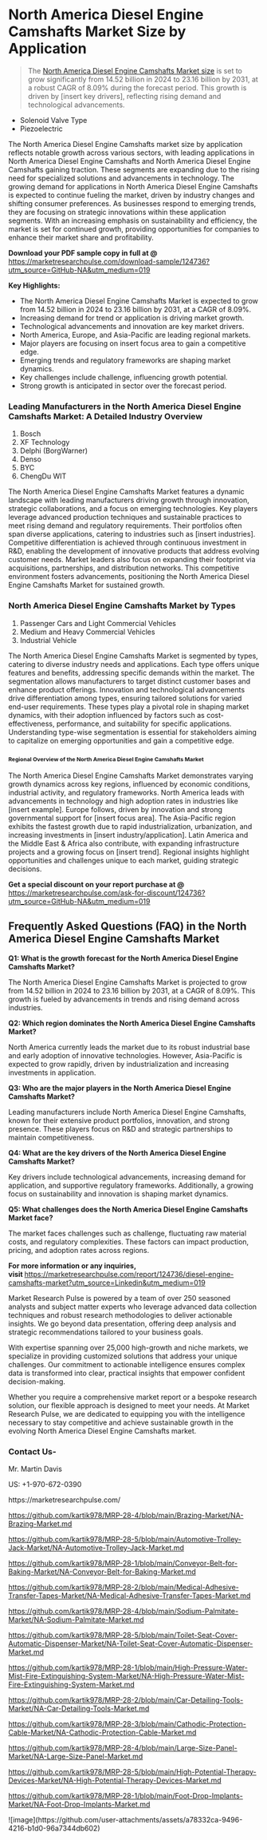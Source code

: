 <h1>North America Diesel Engine Camshafts Market&nbsp;Size by Application</h1><blockquote><p>The <a href="https://marketresearchpulse.com/download-sample/124736?utm_source=GitHub-NA&amp;utm_medium=019">North America Diesel Engine Camshafts Market size</a> is set to grow significantly from 14.52 billion in 2024 to 23.16 billion by 2031, at a robust CAGR of 8.09% during the forecast period. This growth is driven by [insert key drivers], reflecting rising demand and technological advancements.</p></blockquote><ul><li>Solenoid Valve Type<li> Piezoelectric</li></ul><p>The North America Diesel Engine Camshafts market size by application reflects notable growth across various sectors, with leading applications in North America Diesel Engine Camshafts and North America Diesel Engine Camshafts gaining traction. These segments are expanding due to the rising need for specialized solutions and advancements in technology. The growing demand for applications in North America Diesel Engine Camshafts is expected to continue fueling the market, driven by industry changes and shifting consumer preferences. As businesses respond to emerging trends, they are focusing on strategic innovations within these application segments. With an increasing emphasis on sustainability and efficiency, the market is set for continued growth, providing opportunities for companies to enhance their market share and profitability.</p><p><strong>Download your PDF sample copy in full at @ </strong><a href="https://marketresearchpulse.com/download-sample/124736?utm_source=GitHub-NA&amp;utm_medium=019">https://marketresearchpulse.com/download-sample/124736?utm_source=GitHub-NA&amp;utm_medium=019</a></p><p><strong>Key Highlights: </strong></p><ul><li>The North America Diesel Engine Camshafts Market is expected to grow from 14.52 billion in 2024 to 23.16 billion by 2031, at a CAGR of 8.09%.</li><li>Increasing demand for trend or application is driving market growth.</li><li>Technological advancements and innovation are key market drivers.</li><li>North America, Europe, and Asia-Pacific are leading regional markets.</li><li>Major players are focusing on insert focus area to gain a competitive edge.</li><li>Emerging trends and regulatory frameworks are shaping market dynamics.</li><li>Key challenges include challenge, influencing growth potential.</li><li>Strong growth is anticipated in sector over the forecast period.</li></ul><h3>Leading Manufacturers in the North America Diesel Engine Camshafts Market: A Detailed Industry Overview</h3><ol><li>Bosch</li><li>XF Technology</li><li>Delphi (BorgWarner)</li><li>Denso</li><li>BYC</li><li>ChengDu WIT</li></ol><div class="flex max-w-full flex-col flex-grow"><div class="min-h-8 text-message flex w-full flex-col items-end gap-2 whitespace-normal break-words [.text-message+&amp;]:mt-5" dir="auto" data-message-author-role="assistant" data-message-id="fd8432e4-4910-450d-b182-61b7bfb0a01f" data-message-model-slug="gpt-4o"><div class="flex w-full flex-col gap-1 empty:hidden first:pt-[3px]"><div class="markdown prose w-full break-words dark:prose-invert light"><p>The North America Diesel Engine Camshafts Market features a dynamic landscape with leading manufacturers driving growth through innovation, strategic collaborations, and a focus on emerging technologies. Key players leverage advanced production techniques and sustainable practices to meet rising demand and regulatory requirements. Their portfolios often span diverse applications, catering to industries such as [insert industries]. Competitive differentiation is achieved through continuous investment in R&amp;D, enabling the development of innovative products that address evolving customer needs. Market leaders also focus on expanding their footprint via acquisitions, partnerships, and distribution networks. This competitive environment fosters advancements, positioning the North America Diesel Engine Camshafts Market for sustained growth.</p></div></div></div></div><h3>North America Diesel Engine Camshafts Market by Types</h3><ol><li>Passenger Cars and Light Commercial Vehicles<li> Medium and Heavy Commercial Vehicles<li> Industrial Vehicle</li></ol><div class="flex max-w-full flex-col flex-grow"><div class="min-h-8 text-message flex w-full flex-col items-end gap-2 whitespace-normal break-words [.text-message+&amp;]:mt-5" dir="auto" data-message-author-role="assistant" data-message-id="084470be-0bb7-4664-bddf-5156b4f41249" data-message-model-slug="gpt-4o-mini"><div class="flex w-full flex-col gap-1 empty:hidden first:pt-[3px]"><div class="markdown prose w-full break-words dark:prose-invert light"><p>The North America Diesel Engine Camshafts Market is segmented by types, catering to diverse industry needs and applications. Each type offers unique features and benefits, addressing specific demands within the market. The segmentation allows manufacturers to target distinct customer bases and enhance product offerings. Innovation and technological advancements drive differentiation among types, ensuring tailored solutions for varied end-user requirements. These types play a pivotal role in shaping market dynamics, with their adoption influenced by factors such as cost-effectiveness, performance, and suitability for specific applications. Understanding type-wise segmentation is essential for stakeholders aiming to capitalize on emerging opportunities and gain a competitive edge.</p></div></div></div></div><h3><span style="font-size: 11px;">Regional Overview of the North America Diesel Engine Camshafts Market</span></h3><div class="flex max-w-full flex-col flex-grow"><div class="min-h-8 text-message flex w-full flex-col items-end gap-2 whitespace-normal break-words [.text-message+&amp;]:mt-5" dir="auto" data-message-author-role="assistant" data-message-id="e9038762-ce64-4e30-91c9-9bd413514231" data-message-model-slug="gpt-4o-mini"><div class="flex w-full flex-col gap-1 empty:hidden first:pt-[3px]"><div class="markdown prose w-full break-words dark:prose-invert light"><p>The North America Diesel Engine Camshafts Market demonstrates varying growth dynamics across key regions, influenced by economic conditions, industrial activity, and regulatory frameworks. North America leads with advancements in technology and high adoption rates in industries like [insert example]. Europe follows, driven by innovation and strong governmental support for [insert focus area]. The Asia-Pacific region exhibits the fastest growth due to rapid industrialization, urbanization, and increasing investments in [insert industry/application]. Latin America and the Middle East &amp; Africa also contribute, with expanding infrastructure projects and a growing focus on [insert trend]. Regional insights highlight opportunities and challenges unique to each market, guiding strategic decisions.</p></div></div></div></div><p><strong>Get a special discount on your report purchase at @ </strong><a href="https://marketresearchpulse.com/ask-for-discount/124736?utm_source=GitHub-NA&amp;utm_medium=019">https://marketresearchpulse.com/ask-for-discount/124736?utm_source=GitHub-NA&amp;utm_medium=019</a></p><h2>Frequently Asked Questions (FAQ) in the North America Diesel Engine Camshafts Market</h2><p><strong>Q1: What is the growth forecast for the North America Diesel Engine Camshafts Market?</strong></p><p>The North America Diesel Engine Camshafts Market is projected to grow from 14.52 billion in 2024 to 23.16 billion by 2031, at a CAGR of 8.09%. This growth is fueled by advancements in trends and rising demand across industries.</p><p><strong>Q2: Which region dominates the North America Diesel Engine Camshafts Market?</strong></p><p>North America currently leads the market due to its robust industrial base and early adoption of innovative technologies. However, Asia-Pacific is expected to grow rapidly, driven by industrialization and increasing investments in application.</p><p><strong>Q3: Who are the major players in the North America Diesel Engine Camshafts Market?</strong></p><p>Leading manufacturers include North America Diesel Engine Camshafts, known for their extensive product portfolios, innovation, and strong presence. These players focus on R&amp;D and strategic partnerships to maintain competitiveness.</p><p><strong>Q4: What are the key drivers of the North America Diesel Engine Camshafts Market?</strong></p><p>Key drivers include technological advancements, increasing demand for application, and supportive regulatory frameworks. Additionally, a growing focus on sustainability and innovation is shaping market dynamics.</p><p><strong>Q5: What challenges does the North America Diesel Engine Camshafts Market face?</strong></p><p>The market faces challenges such as challenge, fluctuating raw material costs, and regulatory complexities. These factors can impact production, pricing, and adoption rates across regions.</p><p><strong>For more information or any inquiries, visit&nbsp;</strong><a href="https://marketresearchpulse.com/report/124736/diesel-engine-camshafts-market?utm_source=Linkedin&utm_medium=019">https://marketresearchpulse.com/report/124736/diesel-engine-camshafts-market?utm_source=Linkedin&utm_medium=019</a></p><p>Market Research Pulse is powered by a team of over 250 seasoned analysts and subject matter experts who leverage advanced data collection techniques and robust research methodologies to deliver actionable insights. We go beyond data presentation, offering deep analysis and strategic recommendations tailored to your business goals.</p><p>With expertise spanning over 25,000 high-growth and niche markets, we specialize in providing customized solutions that address your unique challenges. Our commitment to actionable intelligence ensures complex data is transformed into clear, practical insights that empower confident decision-making.</p><p>Whether you require a comprehensive market report or a bespoke research solution, our flexible approach is designed to meet your needs. At Market Research Pulse, we are dedicated to equipping you with the intelligence necessary to stay competitive and achieve sustainable growth in the evolving North America Diesel Engine Camshafts market.</p><h3><strong>Contact Us-</strong></h3><p>Mr. Martin Davis</p><p>US: +1-970-672-0390</p><p>https://marketresearchpulse.com/</p><p><a href="https://github.com/kartik978/MRP-28-4/blob/main/Brazing-Market/NA-Brazing-Market.md">https://github.com/kartik978/MRP-28-4/blob/main/Brazing-Market/NA-Brazing-Market.md</a></p><p><a href="https://github.com/kartik978/MRP-28-5/blob/main/Automotive-Trolley-Jack-Market/NA-Automotive-Trolley-Jack-Market.md">https://github.com/kartik978/MRP-28-5/blob/main/Automotive-Trolley-Jack-Market/NA-Automotive-Trolley-Jack-Market.md</a></p><p><a href="https://github.com/kartik978/MRP-28-1/blob/main/Conveyor-Belt-for-Baking-Market/NA-Conveyor-Belt-for-Baking-Market.md">https://github.com/kartik978/MRP-28-1/blob/main/Conveyor-Belt-for-Baking-Market/NA-Conveyor-Belt-for-Baking-Market.md</a></p><p><a href="https://github.com/kartik978/MRP-28-2/blob/main/Medical-Adhesive-Transfer-Tapes-Market/NA-Medical-Adhesive-Transfer-Tapes-Market.md">https://github.com/kartik978/MRP-28-2/blob/main/Medical-Adhesive-Transfer-Tapes-Market/NA-Medical-Adhesive-Transfer-Tapes-Market.md</a></p><p><a href="https://github.com/kartik978/MRP-28-4/blob/main/Sodium-Palmitate-Market/NA-Sodium-Palmitate-Market.md">https://github.com/kartik978/MRP-28-4/blob/main/Sodium-Palmitate-Market/NA-Sodium-Palmitate-Market.md</a></p><p><a href="https://github.com/kartik978/MRP-28-5/blob/main/Toilet-Seat-Cover-Automatic-Dispenser-Market/NA-Toilet-Seat-Cover-Automatic-Dispenser-Market.md">https://github.com/kartik978/MRP-28-5/blob/main/Toilet-Seat-Cover-Automatic-Dispenser-Market/NA-Toilet-Seat-Cover-Automatic-Dispenser-Market.md</a></p><p><a href="https://github.com/kartik978/MRP-28-1/blob/main/High-Pressure-Water-Mist-Fire-Extinguishing-System-Market/NA-High-Pressure-Water-Mist-Fire-Extinguishing-System-Market.md">https://github.com/kartik978/MRP-28-1/blob/main/High-Pressure-Water-Mist-Fire-Extinguishing-System-Market/NA-High-Pressure-Water-Mist-Fire-Extinguishing-System-Market.md</a></p><p><a href="https://github.com/kartik978/MRP-28-2/blob/main/Car-Detailing-Tools-Market/NA-Car-Detailing-Tools-Market.md">https://github.com/kartik978/MRP-28-2/blob/main/Car-Detailing-Tools-Market/NA-Car-Detailing-Tools-Market.md</a></p><p><a href="https://github.com/kartik978/MRP-28-3/blob/main/Cathodic-Protection-Cable-Market/NA-Cathodic-Protection-Cable-Market.md">https://github.com/kartik978/MRP-28-3/blob/main/Cathodic-Protection-Cable-Market/NA-Cathodic-Protection-Cable-Market.md</a></p><p><a href="https://github.com/kartik978/MRP-28-4/blob/main/Large-Size-Panel-Market/NA-Large-Size-Panel-Market.md">https://github.com/kartik978/MRP-28-4/blob/main/Large-Size-Panel-Market/NA-Large-Size-Panel-Market.md</a></p><p><a href="https://github.com/kartik978/MRP-28-5/blob/main/High-Potential-Therapy-Devices-Market/NA-High-Potential-Therapy-Devices-Market.md">https://github.com/kartik978/MRP-28-5/blob/main/High-Potential-Therapy-Devices-Market/NA-High-Potential-Therapy-Devices-Market.md</a></p><p><a href="https://github.com/kartik978/MRP-28-1/blob/main/Foot-Drop-Implants-Market/NA-Foot-Drop-Implants-Market.md">https://github.com/kartik978/MRP-28-1/blob/main/Foot-Drop-Implants-Market/NA-Foot-Drop-Implants-Market.md</a></p>
![image](https://github.com/user-attachments/assets/a78332ca-9496-4216-b1d0-96a7344db602)
